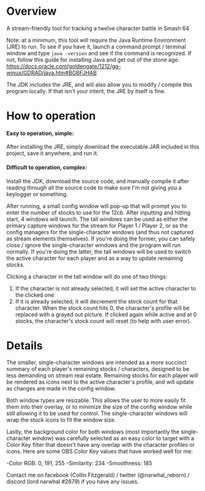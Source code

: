 # Overview
A stream-friendly tool for tracking a twelve character battle in Smash 64

Note: at a minimum, this tool will require the Java Runtime Environment (JRE) to run. To see if you have it, launch a command prompt / terminal window and type `java -version` and see if the command is recognized. If not, follow this guide for installing Java and get out of the stone age.
https://docs.oracle.com/goldengate/1212/gg-winux/GDRAD/java.htm#BGBFJHAB

The JDK includes the JRE, and will also allow you to modify / compile this program locally. If that isn't your intent, the JRE by itself is fine.

# How to operation
#### Easy to operation, simple: 

After installing the JRE, simply download the executable JAR included in this project, save it anywhere, and run it. 

#### Difficult to operation, complex: 

Install the JDK, download the source code, and manually compile it after reading through all the source code to make sure I'm not giving you a keylogger or something.

After running, a small config window will pop-up that will prompt you to enter the number of stocks to use for the 12cb. After inputting and hitting start, 4 windows will launch. The tall windows can be used as either the primary capture windows for the stream for Player 1 / Player 2, or as the config managers for the single-character windows (and thus not captured as stream elements themselves). If you're doing the former, you can safely close / ignore the single-character windows and the program will run normally. If you're doing the latter, the tall windows will be used to switch the active character for each player and as a way to update remaining stocks.

Clicking a character in the tall window will do one of two things:
1. If the character is not already selected, it will set the active character to the clicked one
2. If it is already selected, it will decrement the stock count for that character. When the stock count hits 0, the character's profile will be replaced with a grayed out picture. If clicked again while active and at 0 stocks, the character's stock count will reset (to help with user error).

# Details
The smaller, single-character windows are intended as a more succinct summary of each player's remaining stocks / characters, designed to be less demanding on stream real estate. Remaining stocks for each player will be rendered as icons next to the active character's profile, and will update as changes are made in the config window. 

Both window types are resizable. This allows the user to more easily fit them into their overlay, or to minimize the size of the config window while still allowing it to be used for control. The single-character windows will wrap the stock icons to fit the window size.

Lastly, the background color for both windows (most importantly the single-character window) was carefully selected as an easy color to target with a Color Key filter that doesn't have any overlap with the character profiles or icons. Here are some OBS Color Key values that have worked well for me: 

-Color RGB: 0, 191, 255 
-Similarity: 234
-Smoothness: 185

Contact me on facebook (Collin Fitzgerald) / twitter (@narwhal_reborn) / discord (lord narwhal #2879) if you have any issues.

